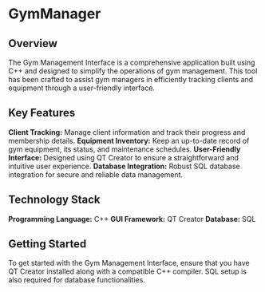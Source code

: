 # GymManager

## Overview
The Gym Management Interface is a comprehensive application built using C++ and designed to simplify the operations of gym management. This tool has been crafted to assist gym managers in efficiently tracking clients and equipment through a user-friendly interface.

## Key Features
**Client Tracking:** Manage client information and track their progress and membership details.
**Equipment Inventory:** Keep an up-to-date record of gym equipment, its status, and maintenance schedules.
**User-Friendly Interface:** Designed using QT Creator to ensure a straightforward and intuitive user experience.
**Database Integration:** Robust SQL database integration for secure and reliable data management.

## Technology Stack
**Programming Language:** C++
**GUI Framework:** QT Creator
**Database:** SQL

## Getting Started
To get started with the Gym Management Interface, ensure that you have QT Creator installed along with a compatible C++ compiler. SQL setup is also required for database functionalities.
